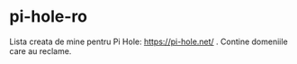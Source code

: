 # pi-hole-ro
Lista creata de mine pentru Pi Hole: https://pi-hole.net/ . Contine domeniile care au reclame.

